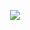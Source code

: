 <p align="center">
<img src="https://i.imgur.com/ypwjtfU.jpg" >
</p>
<!--stackedit_data:
eyJoaXN0b3J5IjpbLTIwNDA1MDQzNzgsLTEwMDE4OTA0NjUsMj
ExMTk3ODk0MSw1NTU5NjQzNzcsNTc3OTkxODIwLDE1NzYwNzky
MzZdfQ==
-->